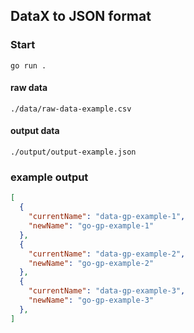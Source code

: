 ## DataX to JSON format

### Start
```go run .```

#### raw data
```./data/raw-data-example.csv```

#### output data
```./output/output-example.json```

### example output
```json
[
  {
    "currentName": "data-gp-example-1",
    "newName": "go-gp-example-1"
  },
  {
    "currentName": "data-gp-example-2",
    "newName": "go-gp-example-2"
  },
  {
    "currentName": "data-gp-example-3",
    "newName": "go-gp-example-3"
  },
]
```
